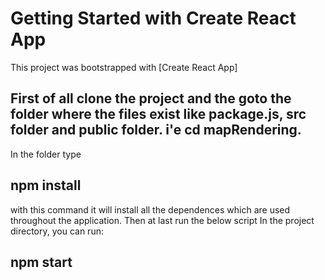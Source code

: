 # Getting Started with Create React App

This project was bootstrapped with [Create React App]

## First of all clone the project and the goto the folder where the files exist like package.js, src folder and public folder. i'e cd mapRendering.
In the folder type
 ## npm install 
 with this command it will install all the dependences which are used throughout the application.
 Then at last run the below script 
  In the project directory, you can run:
## npm start